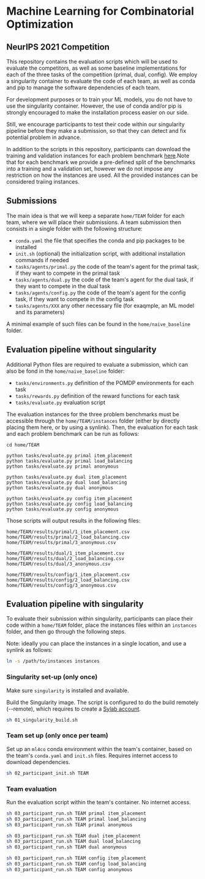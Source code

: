 # Machine Learning for Combinatorial Optimization
## NeurIPS 2021 Competition

This repository contains the evaluation scripts which will be used to evaluate the competitors, as well as some baseline implementations for each of the three tasks of the competition (primal, dual, config). We employ a singularity container to evaluate the code of each team, as well as conda and pip to manage the software dependencies of each team.

For development purposes or to train your ML models, you do not have to use the singularity container. However, the use of conda and/or pip is strongly encouraged to make the installation process easier on our side.

Still, we encourage participants to test their code within our singularity pipeline before they make a submission, so that they can detect and fix potential problem in advance.

In addition to the scripts in this repository, participants can download the training and validation instances for each problem benchmark [here]().Note that for each benchmark we provide a pre-defined split of the benchmarks into a training and a validation set, however we do not impose any restriction on how the instances are used. All the provided instances can be considered traiing instances.

## Submissions

The main idea is that we will keep a separate `home/TEAM` folder for each team, where we will place their submissions. A team submission then consists in a single folder with the following structure:
 - `conda.yaml` the file that specifies the conda and pip packages to be installed
 - `init.sh` (optional) the initialization script, with additional installation commands if needed
 - `tasks/agents/primal.py` the code of the team's agent for the primal task, if they want to compete in the primal task
 - `tasks/agents/dual.py` the code of the team's agent for the dual task, if they want to compete in the dual task
 - `tasks/agents/config.py` the code of the team's agent for the config task, if they want to compete in the config task
 - `tasks/agents/XXX` any other necessary file (for exaqmple, an ML model and its parameters)

A minimal example of such files can be found in the `home/naive_baseline` folder.

## Evaluation pipeline without singularity

Additional Python files are required to evaluate a submission, which can also be fond in the `home/naive_baseline` folder:
 - `tasks/environments.py` definition of the POMDP environments for each task
 - `tasks/rewards.py` definition of the reward functions for each task
 - `tasks/evaluate.py` evaluation script

The evaluation instances for the three problem benchmarks must be accessible through the `home/TEAM/instances` folder (either by directly placing them here, or by using a synlink). Then, the evaluation for each task and each problem benchmark can be run as follows:
```
cd home/TEAM

python tasks/evaluate.py primal item_placement
python tasks/evaluate.py primal load_balancing
python tasks/evaluate.py primal anonymous

python tasks/evaluate.py dual item_placement
python tasks/evaluate.py dual load_balancing
python tasks/evaluate.py dual anonymous

python tasks/evaluate.py config item_placement
python tasks/evaluate.py config load_balancing
python tasks/evaluate.py config anonymous
```

Those scripts will output results in the following files:
```
home/TEAM/results/primal/1_item_placement.csv
home/TEAM/results/primal/2_load_balancing.csv
home/TEAM/results/primal/3_anonymous.csv

home/TEAM/results/dual/1_item_placement.csv
home/TEAM/results/dual/2_load_balancing.csv
home/TEAM/results/dual/3_anonymous.csv

home/TEAM/results/config/1_item_placement.csv
home/TEAM/results/config/2_load_balancing.csv
home/TEAM/results/config/3_anonymous.csv
```

## Evaluation pipeline with singularity

To evaluate their subnission within singularity, participants can place their code within a `home/TEAM` folder, place the instances files within an `instances` folder, and then go through the following steps.

Note: ideally you can place the instances in a single location, and use a synlink as follows:
```bash
ln -s /path/to/instances instances
```

### Singularity set-up (only once)

Make sure `singularity` is installed and available.

Build the Singularity image. The script is configured to do the build remotely (--remote), which requires to create a [Sylab account](https://cloud.sylabs.io/home).
```bash
sh 01_singularity_build.sh
```

### Team set up (only once per team)

Set up an `ml4co` conda environment within the team's container, based on the team's `conda.yaml` and `init.sh` files. Requires internet access to download dependencies.
```bash
sh 02_participant_init.sh TEAM
```

### Team evaluation

Run the evaluation script within the team's container. No internet access.
```bash
sh 03_participant_run.sh TEAM primal item_placement
sh 03_participant_run.sh TEAM primal load_balancing
sh 03_participant_run.sh TEAM primal anonymous

sh 03_participant_run.sh TEAM dual item_placement
sh 03_participant_run.sh TEAM dual load_balancing
sh 03_participant_run.sh TEAM dual anonymous

sh 03_participant_run.sh TEAM config item_placement
sh 03_participant_run.sh TEAM config load_balancing
sh 03_participant_run.sh TEAM config anonymous
```
